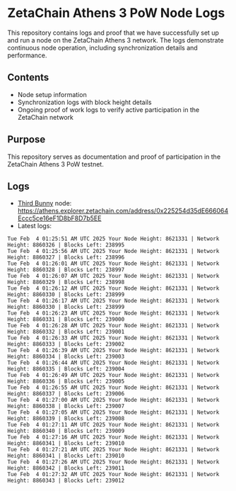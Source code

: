# ZetaChain Athens 3 PoW Node Logs
This repository contains logs and proof that we have successfully set up and run a node on the ZetaChain Athens 3 network. The logs demonstrate continuous node operation, including synchronization details and performance.

## Contents
- Node setup information
- Synchronization logs with block height details
- Ongoing proof of work logs to verify active participation in the ZetaChain network

## Purpose
This repository serves as documentation and proof of participation in the ZetaChain Athens 3 PoW testnet.

## Logs

- [Third Bunny](https://thirdbunny.xyz/) node: https://athens.explorer.zetachain.com/address/0x225254d35dE666064Eccc5ce16eF1D8bF8D7b5EE
- Latest logs:
```
Tue Feb  4 01:25:51 AM UTC 2025 Your Node Height: 8621331 | Network Height: 8860326 | Blocks Left: 238995
Tue Feb  4 01:25:56 AM UTC 2025 Your Node Height: 8621331 | Network Height: 8860327 | Blocks Left: 238996
Tue Feb  4 01:26:01 AM UTC 2025 Your Node Height: 8621331 | Network Height: 8860328 | Blocks Left: 238997
Tue Feb  4 01:26:07 AM UTC 2025 Your Node Height: 8621331 | Network Height: 8860329 | Blocks Left: 238998
Tue Feb  4 01:26:12 AM UTC 2025 Your Node Height: 8621331 | Network Height: 8860330 | Blocks Left: 238999
Tue Feb  4 01:26:17 AM UTC 2025 Your Node Height: 8621331 | Network Height: 8860330 | Blocks Left: 238999
Tue Feb  4 01:26:23 AM UTC 2025 Your Node Height: 8621331 | Network Height: 8860331 | Blocks Left: 239000
Tue Feb  4 01:26:28 AM UTC 2025 Your Node Height: 8621331 | Network Height: 8860332 | Blocks Left: 239001
Tue Feb  4 01:26:33 AM UTC 2025 Your Node Height: 8621331 | Network Height: 8860333 | Blocks Left: 239002
Tue Feb  4 01:26:39 AM UTC 2025 Your Node Height: 8621331 | Network Height: 8860334 | Blocks Left: 239003
Tue Feb  4 01:26:44 AM UTC 2025 Your Node Height: 8621331 | Network Height: 8860335 | Blocks Left: 239004
Tue Feb  4 01:26:49 AM UTC 2025 Your Node Height: 8621331 | Network Height: 8860336 | Blocks Left: 239005
Tue Feb  4 01:26:55 AM UTC 2025 Your Node Height: 8621331 | Network Height: 8860337 | Blocks Left: 239006
Tue Feb  4 01:27:00 AM UTC 2025 Your Node Height: 8621331 | Network Height: 8860338 | Blocks Left: 239007
Tue Feb  4 01:27:05 AM UTC 2025 Your Node Height: 8621331 | Network Height: 8860339 | Blocks Left: 239008
Tue Feb  4 01:27:11 AM UTC 2025 Your Node Height: 8621331 | Network Height: 8860340 | Blocks Left: 239009
Tue Feb  4 01:27:16 AM UTC 2025 Your Node Height: 8621331 | Network Height: 8860341 | Blocks Left: 239010
Tue Feb  4 01:27:21 AM UTC 2025 Your Node Height: 8621331 | Network Height: 8860341 | Blocks Left: 239010
Tue Feb  4 01:27:26 AM UTC 2025 Your Node Height: 8621331 | Network Height: 8860342 | Blocks Left: 239011
Tue Feb  4 01:27:32 AM UTC 2025 Your Node Height: 8621331 | Network Height: 8860343 | Blocks Left: 239012
```
